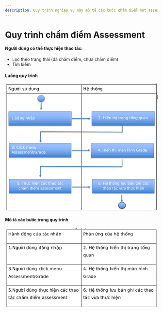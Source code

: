 ```yaml
---
description: Quy trình nghiệp vụ này mô tả các bước chấm điểm một assessment bất kì
---
```


# Quy trình chấm điểm Assessment

#### Người dùng có thể thực hiện thao tác:

* Lọc theo trạng thái (đã chấm điểm, chưa chấm điểm)
* Tìm kiếm

#### Luồng quy trình

![](<../.gitbook/assets/image (34).png>)

#### Mô tả các bước trong quy trình

![](<../.gitbook/assets/image (24).png>)
